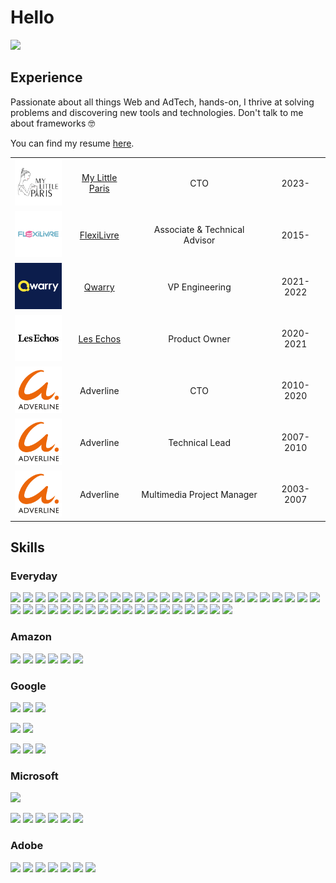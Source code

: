 # Hello
[![](https://img.shields.io/badge/linkedin-fff?logo=linkedin&logoColor=0073b0)](https://www.linkedin.com/in/benjaminclot/)

## Experience
Passionate about all things Web and AdTech, hands-on, I thrive at solving problems and discovering new tools and technologies. Don't talk to me about frameworks :nerd_face:

You can find my resume [here](https://drive.google.com/file/d/1rqaVs7pZaBPjcxD-yya7chfwUTTpEHQ3/view?usp=drive_link).

| | | | |
|:--:|:--:|:--:|:--:|
| <img width="75" src="./img/mylittleparis.svg" alt="My Little Paris"></img> | [My Little Paris](https://www.mylittleparis.com) | CTO | 2023- |
| <img width="75" src="./img/flexilivre.svg" alt="FlexiLivre"></img> | [FlexiLivre](https://www.flexilivre.com) | Associate & Technical Advisor | 2015- |
| <img width="75" src="./img/qwarry.svg" alt="Qwarry"></img> | [Qwarry](https://www.qwarry.com) | VP Engineering | 2021-2022 |
| <img width="75" src="./img/lesechos.svg" alt="Les Echos"></img> | [Les Echos](https://www.lesechos.fr) | Product Owner | 2020-2021 |
| <img width="75" src="./img/adverline.svg" alt="Adverline"></img> | Adverline | CTO | 2010-2020 |
| <img width="75" src="./img/adverline.svg" alt="Adverline"></img> | Adverline | Technical Lead | 2007-2010 |
| <img width="75" src="./img/adverline.svg" alt="Adverline"></img> | Adverline | Multimedia Project Manager | 2003-2007 |

## Skills
### Everyday
![](https://img.shields.io/badge/Ansible-fff?logo=ansible&logoColor=1a1918)
![](https://img.shields.io/badge/Apache-fff?logo=apache&logoColor=bd202e)
![](https://img.shields.io/badge/Cloudflare-fff?logo=cloudflare)
![](https://img.shields.io/badge/Codepen-fff?logo=codepen&logoColor=151214)
![](https://img.shields.io/badge/CSS-fff?logo=css3&logoColor=214ce5)
![](https://img.shields.io/badge/Datadog-fff?logo=datadog&logoColor=612ca3)
![](https://img.shields.io/badge/Docker-fff?logo=docker)
![](https://img.shields.io/badge/ESLint-fff?logo=eslint&logoColor=3a33d1)
![](https://img.shields.io/badge/FFmpeg-fff?logo=ffmpeg&logoColor=0b4819)
![](https://img.shields.io/badge/Figma-fff?logo=figma)
![](https://img.shields.io/badge/Git-fff?logo=git)
![](https://img.shields.io/badge/Github-fff?logo=github&logoColor=161312)
![](https://img.shields.io/badge/Github%20Actions-fff?logo=githubactions)
![](https://img.shields.io/badge/Github%20Copilot-fff?logo=githubcopilot&logoColor=161312)
![](https://img.shields.io/badge/GitLab-fff?logo=gitlab)
![](https://img.shields.io/badge/Glitch-fff?logo=glitch&logoColor=2800ff)
![](https://img.shields.io/badge/HTML-fff?logo=html5)
![](https://img.shields.io/badge/JavaScript-fff?logo=javascript&logoColor=f7df1e)
![](https://img.shields.io/badge/MailChimp-fff?logo=mailchimp&logoColor=100f0d)
![](https://img.shields.io/badge/Make-fff?logo=make&logoColor=240342)
![](https://img.shields.io/badge/MariaDB-fff?logo=mariadb&logoColor=4e629a)
![](https://img.shields.io/badge/Metabase-fff?logo=metabase)
![](https://img.shields.io/badge/MySQL-fff?logo=mysql)
![](https://img.shields.io/badge/NGINX-fff?logo=nginx&logoColor=009900)
![](https://img.shields.io/badge/Node.js-fff?logo=nodedotjs)
![](https://img.shields.io/badge/Notion-fff?logo=notion&logoColor=37352f)
![](https://img.shields.io/badge/NPM-fff?logo=npm)
![](https://img.shields.io/badge/OBS%20Studio-fff?logo=obsstudio&logoColor=302e31)
![](https://img.shields.io/badge/OpenAI-fff?logo=openai&logoColor=080808)
![](https://img.shields.io/badge/PHP-fff?logo=php)
![](https://img.shields.io/badge/PM2-fff?logo=pm2&logoColor=2b037a)
![](https://img.shields.io/badge/PostgreSQL-fff?logo=postgresql)
![](https://img.shields.io/badge/Powershell-fff?logo=powershell)
![](https://img.shields.io/badge/Prettier-fff?logo=prettier)
![](https://img.shields.io/badge/Redis-fff?logo=redis)
![](https://img.shields.io/badge/Sentry-fff?logo=sentry&logoColor=362d59)
![](https://img.shields.io/badge/Slack-fff?logo=slack&logoColor=4a154b)
![](https://img.shields.io/badge/SQLite-fff?logo=sqlite&logoColor=044a64)
![](https://img.shields.io/badge/SVG-fff?logo=svg)
![](https://img.shields.io/badge/Twilio-fff?logo=twilio)
![](https://img.shields.io/badge/Twitch-fff?logo=twitch)
![](https://img.shields.io/badge/Visual%20Studio%20Code-fff?logo=visualstudiocode&logoColor=2f61b4)
![](https://img.shields.io/badge/Windows-fff?logo=windows&logoColor=001968)

### Amazon
![](https://img.shields.io/badge/Amazon%20AWS-fff?logo=amazonaws&logoColor=000)
![](https://img.shields.io/badge/AWS%20Athena-fff)
![](https://img.shields.io/badge/AWS%20EC2-fff?logo=amazonec2)
![](https://img.shields.io/badge/AWS%20Lambda-fff?logo=awslambda)
![](https://img.shields.io/badge/AWS%20RDS-fff?logo=amazonrds)
![](https://img.shields.io/badge/AWS%20S3-fff?logo=amazons3)

### Google
![](https://img.shields.io/badge/Google%20Cloud-fff?logo=googlecloud)
![](https://img.shields.io/badge/Google%20BigQuery-fff?logo=googlebigquery)
![](https://img.shields.io/badge/Google%20Cloud%20Storage-fff?logo=googlecloudstorage)

![](https://img.shields.io/badge/Google%20Analytics-fff?logo=googleanalytics)
![](https://img.shields.io/badge/Google%20Tag%20Manager-fff?logo=googletagmanager&logoColor=4285f4)

![](https://img.shields.io/badge/Google%20Ad%20Manager-fff)
![](https://img.shields.io/badge/Google%20Ads-fff?logo=googleads)
![](https://img.shields.io/badge/Google%20AdSense-fff?logo=googleadsense)

### Microsoft
![](https://img.shields.io/badge/Microsoft%20Azure-fff?logo=microsoftazure&logoColor=1c87c8)

![](https://img.shields.io/badge/Microsoft%20Excel-fff?logo=microsoftexcel&logoColor=107c41)
![](https://img.shields.io/badge/Microsoft%20OneDrive-fff?logo=microsoftonedrive&logoColor=0249b2)
![](https://img.shields.io/badge/Microsoft%20Outlook-fff?logo=microsoftoutlook&logoColor=0364b8)
![](https://img.shields.io/badge/Microsoft%20PowerPoint-fff?logo=microsoftpowerpoint&logoColor=c43e1c)
![](https://img.shields.io/badge/Microsoft%20Teams-fff?logo=microsoftteams&logoColor=4b53bc)
![](https://img.shields.io/badge/Microsoft%20Word-fff?logo=microsoftword&logoColor=185abd)

### Adobe
![](https://img.shields.io/badge/Adobe%20Creative%20Cloud-fff?logo=adobecreativecloud&logoColor=2d2e2d)
![](https://img.shields.io/badge/Adobe%20Acrobat-fff?logo=adobeacrobatreader&logoColor=1e110e)
![](https://img.shields.io/badge/Adobe%20After%20Effects-fff?logo=adobeaftereffects)
![](https://img.shields.io/badge/Adobe%20Illustrator-fff?logo=adobeillustrator)
![](https://img.shields.io/badge/Adobe%20InDesign-fff?logo=adobeindesign)
![](https://img.shields.io/badge/Adobe%20Photoshop-fff?logo=adobephotoshop)
![](https://img.shields.io/badge/Adobe%20Premiere%20Pro-fff?logo=adobepremierepro)
